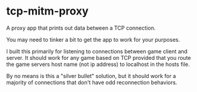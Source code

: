 # tcp-mitm-proxy
A proxy app that prints out data between a TCP connection.

You may need to tinker a bit to get the app to work for your purposes.

I built this primarily for listening to connections between game client and server. 
It should work for any game based on TCP provided that you route the game servers host name (not ip address) to localhost in the hosts file.

By no means is this a "silver bullet" solution, but it should work for a majority of connections that don't have odd reconnection behaviors. 

